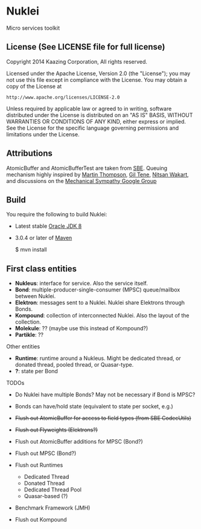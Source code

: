 # Nuklei

Micro services toolkit

## License (See LICENSE file for full license)

Copyright 2014 Kaazing Corporation, All rights reserved.

Licensed under the Apache License, Version 2.0 (the "License");
you may not use this file except in compliance with the License.
You may obtain a copy of the License at

    http://www.apache.org/licenses/LICENSE-2.0

Unless required by applicable law or agreed to in writing, software
distributed under the License is distributed on an "AS IS" BASIS,
WITHOUT WARRANTIES OR CONDITIONS OF ANY KIND, either express or implied.
See the License for the specific language governing permissions and
limitations under the License.

## Attributions

AtomicBuffer and AtomicBufferTest are taken from [SBE](https://github.com/real-logic/simple-binary-encoding).
Queuing mechanism highly inspired by [Martin Thompson](https://github.com/mjpt777),
[Gil Tene](https://github.com/giltene), [Nitsan Wakart](https://github.com/nitsanw), and discussions on the
[Mechanical Sympathy Google Group](https://groups.google.com/forum/#!forum/mechanical-sympathy)

## Build

You require the following to build Nuklei:

* Latest stable [Oracle JDK 8](http://www.oracle.com/technetwork/java/)
* 3.0.4 or later of [Maven](http://maven.apache.org/)

    $ mvn install

## First class entities

- __Nukleus__: interface for service. Also the service itself.
- __Bond__: multiple-producer-single-consumer (MPSC) queue/mailbox between Nuklei.
- __Elektron__: messages sent to a Nuklei. Nuklei share Elektrons through Bonds.
- __Kompound__: collection of interconnected Nuklei. Also the layout of the collection.
- __Molekule__: ?? (maybe use this instead of Kompound?)
- __Partikle__: ??

Other entities

- __Runtime__: runtime around a Nukleus. Might be dedicated thread, or donated thread, pooled thread, or Quasar-type.
- __?__: state per Bond

TODOs

- Do Nuklei have multiple Bonds? May not be necessary if Bond is MPSC?
- Bonds can have/hold state (equivalent to state per socket, e.g.)

- ~~Flush out AtomicBuffer for access to field types (from SBE CodecUtils)~~
- ~~Flush out Flyweights (Elektrons?)~~
- Flush out AtomicBuffer additions for MPSC (Bond?)
- Flush out MPSC (Bond?)
- Flush out Runtimes
    - Dedicated Thread
    - Donated Thread
    - Dedicated Thread Pool
    - Quasar-based (?)
- Benchmark Framework (JMH)
- Flush out Kompound
